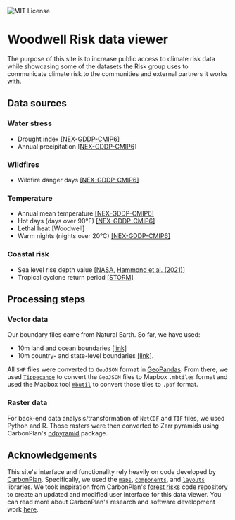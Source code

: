 [mit license]: https://badgen.net/badge/license/MIT/blue
![MIT License][]

# Woodwell Risk data viewer
The purpose of this site is to increase public access to climate risk data while showcasing some of the datasets the Risk group uses to communicate climate risk to the communities and external partners it works with.

## Data sources
### Water stress
- Drought index [[NEX-GDDP-CMIP6]](https://www.nccs.nasa.gov/services/data-collections/land-based-products/nex-gddp-cmip6)
- Annual precipitation [[NEX-GDDP-CMIP6]](https://www.nccs.nasa.gov/services/data-collections/land-based-products/nex-gddp-cmip6)

### Wildfires
- Wildfire danger days [[NEX-GDDP-CMIP6]](https://www.nccs.nasa.gov/services/data-collections/land-based-products/nex-gddp-cmip6)

### Temperature
- Annual  mean temperature [[NEX-GDDP-CMIP6]](https://www.nccs.nasa.gov/services/data-collections/land-based-products/nex-gddp-cmip6)
- Hot days (days over 90°F) [[NEX-GDDP-CMIP6]](https://www.nccs.nasa.gov/services/data-collections/land-based-products/nex-gddp-cmip6)
- Lethal heat [Woodwell]
- Warm nights (nights over 20°C) [[NEX-GDDP-CMIP6]](https://www.nccs.nasa.gov/services/data-collections/land-based-products/nex-gddp-cmip6)

### Coastal risk
- Sea level rise depth value [[NASA](https://sealevel.nasa.gov/data_tools/17), [Hammond et al. (2021)](https://agupubs.onlinelibrary.wiley.com/doi/full/10.1029/2021JB022355)]
- Tropical cyclone return period [[STORM]](https://www.nature.com/articles/s41597-020-0381-2)


## Processing steps
### Vector data
Our boundary files came from Natural Earth. So far, we have used:
- 10m land and ocean boundaries [[link]](https://www.naturalearthdata.com/downloads/10m-physical-vectors/)
- 10m country- and state-level boundaries [[link]](https://www.naturalearthdata.com/downloads/10m-cultural-vectors/).

All `SHP` files were converted to `GeoJSON` format in [GeoPandas](https://geopandas.org/en/stable/docs/reference/api/geopandas.GeoDataFrame.to_file.html). From there, we used [`Tippecanoe`](https://github.com/mapbox/tippecanoe) to convert the `GeoJSON` files to Mapbox `.mbtiles` format and used the Mapbox tool [`mbutil`](https://github.com/mapbox/mbutil) to convert those tiles to `.pbf` format. 

### Raster data
For back-end data analysis/transformation of `NetCDF` and `TIF` files, we used Python and R. Those rasters were then converted to Zarr pyramids using CarbonPlan's [ndpyramid](https://github.com/carbonplan/ndpyramid/tree/main) package.

## Acknowledgements
This site's interface and functionality rely heavily on code developed by [CarbonPlan](https://carbonplan.org/). Specifically, we used the [`maps`](https://github.com/carbonplan/maps), [`components`](https://github.com/carbonplan/components), and [`layouts`](https://github.com/carbonplan/layouts) libraries. We took inspiration from CarbonPlan's [forest risks](https://github.com/carbonplan/forest-risks-web) code repository to create an updated and modified user interface for this data viewer. You can read more about CarbonPlan's research and software development work [here](https://carbonplan.org/research).
